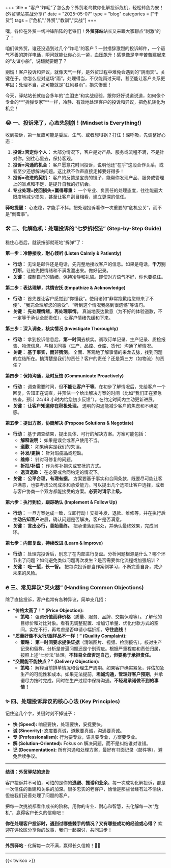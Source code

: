 +++
title = "客户“炸毛”了怎么办？外贸老鸟教你化解投诉危机，轻松转危为安！(外贸驿站实战分享)"
date = "2025-05-07"
type = "blog"
categories = ["干货"]
tags = ["危机","外贸","教训","实战"]
+++





嘿，各位在外贸一线冲锋陷阵的老铁们！**外贸驿站**站长又来跟大家聊点“刺激”的了！

咱们做外贸，谁还没遇到过几个“炸毛”的客户？一封措辞激烈的投诉邮件，一个语气不善的跨洋电话，瞬间就能让你心头一紧，血压飙升！感觉像是辛辛苦苦建起来的“友谊小船”，说翻就要翻了？

别慌！客户投诉和异议，就像天气一样，是外贸过程中难免会遇到的“阴雨天”。关键在于，你怎么应对这场“雨”。处理得当，不仅能雨过天晴，甚至能让客户关系更牢固；处理不当，那可能就是“狂风暴雨”，损失惨重！

今天，驿站站长就结合多年的“血泪史”和实战经验，跟你好好说道说道，如何像个专业的**“拆弹专家”**一样，冷静、有效地处理客户的投诉和异议，把危机转化为机会！


### 😭 一、投诉来了，心态先别崩！(Mindset is Everything!)

收到投诉，第一反应可能是委屈、生气、或者想甩锅？打住！深呼吸，先调整好心态：

1.  **投诉≠否定你个人：** 大部分情况下，客户是对产品、服务或流程不满，不是针对你。别往心里去，保持客观。
2.  **投诉=沟通的机会：** 客户愿意花时间投诉，说明他还“在乎”这段合作关系，或者至少还想解决问题。这比默不作声直接走掉要好得多！
3.  **投诉=改进的契机：** 客户的反馈是宝贵的镜子，能帮你发现产品、服务或管理上的盲点和不足，是提升自我的好机会。
4.  **专业处理=挽回损失+赢得尊重：** 一个专业、负责任的处理态度，往往能最大限度地减少损失，甚至让客户刮目相看，建立更深的信任。

**驿站提醒：** 心态稳，才能手不抖。把处理投诉看作一次重要的“危机公关”，而不是“倒霉事”。


### 🛠️ 二、化解危机：处理投诉的“七步拆招法” (Step-by-Step Guide)

稳住心态后，就该按部就班地“拆弹”了：

**第一步：冷静接收，耐心倾听 (Listen Calmly & Patiently)**
*   **行动：** 无论是邮件还是电话，先完整地接收客户的信息。如果是电话，**千万别打断**，让他先把情绪和不满发泄出来。做好记录。
*   **关键：** 控制自己的情绪，保持冷静和礼貌。即使对方语气不好，你也要稳住。

**第二步：表达理解，共情安抚 (Empathize & Acknowledge)**
*   **行动：** 首先要让客户感觉到“你懂我”。使用诸如“非常抱歉给您带来了不便”、“我完全理解您的感受”、“听到这个情况我感到很遗憾”等语句。
*   **关键：** **先处理情绪，再处理事情。** 真诚地表达歉意（为不好的体验道歉，不一定等于承认全部责任），让客户情绪先缓和下来。

**第三步：深入调查，核实情况 (Investigate Thoroughly)**
*   **行动：** 拿到投诉信息后，**第一时间**去核实。调取订单记录、生产记录、质检报告、物流信息，与相关同事（生产、品控、仓库、货代）沟通了解情况。
*   **关键：** **基于事实，而非猜测。** 全面、客观地了解事情的来龙去脉，找到问题的症结所在。搞清楚是我们的责任？客户的责任？还是第三方（如物流）的责任？

**第四步：保持沟通，及时反馈 (Communicate Proactively)**
*   **行动：** 调查需要时间，但**不能让客户干等**。在初步了解情况后，先给客户一个回复，告知正在调查，并预估一个给出解决方案的时间（比如“我们正在紧急核查，预计 24/48 小时内给您初步反馈”）。在约定时间内主动更新进展。
*   **关键：** **让客户知道你在积极处理。** 透明的沟通能减少客户的焦虑和不确定感。

**第五步：提出方案，协商解决 (Propose Solutions & Negotiate)**
*   **行动：** 基于调查结果，提出具体、可行的解决方案。方案可能包括：
    *   **解释说明：** 如果是误会或客户使用不当。
    *   **道歉：** 如果确实是我们的失误。
    *   **补发/更换：** 针对瑕疵品或短缺。
    *   **维修：** 针对可修复的问题。
    *   **折扣/补偿：** 作为弥补损失或安抚的方式。
    *   **退货退款：** 在必要或合同约定的情况下。
*   **关键：** **公平合理，有理有据。** 方案要基于事实和合同条款，既要尽可能让客户满意，也要考虑公司成本和承受能力。可以提出几个选项让客户选择，或者与客户协商一个双方都能接受的方案。**必要时请示上级。**

**第六步：执行到位，跟踪确认 (Implement & Follow Up)**
*   **行动：** 一旦方案达成一致，立即行动！安排补发、退款、维修等。并在执行后**主动告知客户**进展，确认问题是否解决，客户是否满意。
*   **关键：** **言出必行，善始善终。** 把承诺落到实处，并确认最终效果，完成闭环。

**第七步：内部复盘，持续改进 (Learn & Improve)**
*   **行动：** 处理完投诉后，别忘了在内部进行复盘。分析问题根源是什么？哪个环节出了问题？如何避免类似问题再次发生？是否需要优化流程或加强培训？
*   **关键：** **吃一堑，长一智。** 把每次投诉都当作案例学习，不断完善自身，减少未来的风险。


### 🔥 三、常见异议“灭火器” (Handling Common Objections)

除了直接投诉，客户也常有各种异议，简单支几招：

*   **“价格太高了！” (Price Objection):**
    *   **策略：** 强调**价值而非价格**（质量、服务、品牌、交期保障等）。了解他的目标价和对比对象。看有无调整配置、增加订单量、优化付款方式的空间。实在不行，再考虑是否申请小幅折扣。**守住底线！**
*   **“质量好像不太行/跟样品不一样！” (Quality Complaint):**
    *   **策略：** **第一时间要求提供证据**（清晰图片、视频、检测报告）。核对生产记录和留样。分析是普遍问题还是个别瑕疵。根据严重程度和责任归属，按照上述“七步法”处理。**不轻易全盘否定自己，但要勇于承担责任。**
*   **“交期能不能快点？” (Delivery Objection):**
    *   **策略：** 解释当前排单情况和合理生产周期。如果客户确实紧急，评估加急生产的可能性和成本。如果无法提前，**坦诚沟通，管理好客户预期**，并承诺尽力按时完成，同时在生产过程中保持沟通。**不轻易承诺做不到的事情！**


### ✨ 四、处理投诉异议的核心心法 (Key Principles)

记住这几个字，关键时刻不掉链子：

*   **快 (Speed):** 响应要快，处理要快，安抚要快。
*   **诚 (Sincerity):** 态度要真诚，道歉要真诚，沟通要真诚。
*   **专 (Professionalism):** 行为要专业，语言要专业，方案要专业。
*   **解 (Solution-Oriented):** Fokus on 解决问题，而不是纠结谁对谁错。
*   **记 (Documentation):** 所有沟通和处理方案，最好有书面记录（邮件等），避免后续争议。

---

**结语：外贸驿站的忠告**

客户投诉并不可怕，可怕的是你的**逃避、推诿和业余**。每一次成功化解投诉，都是一次信任的重建和关系的加深。很多忠实的老客户，恰恰是那些曾经有过不愉快，但被我们妥善处理了问题的客户。

把每一次挑战都看作成长的阶梯，用你的专业、耐心和智慧，去化解每一次“危机”，赢得客户长久的信赖吧！

**你在处理客户投诉时，遇到过哪些棘手的情况？又有哪些成功的经验或心得？** 欢迎在评论区分享你的故事，我们一起探讨，共同进步！

---

**外贸驿站** - 化解每一次不满，赢得长久信赖！🤝💖


---



{{< twikoo >}}  